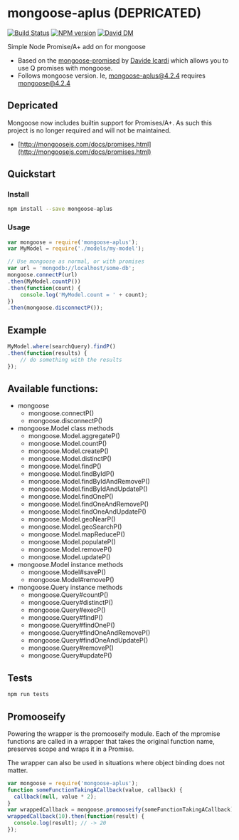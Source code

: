 # mongoose-aplus (DEPRICATED)

[![Build Status](https://travis-ci.org/agentk/mongoose-aplus.svg?branch=master)](https://travis-ci.org/agentk/mongoose-aplus)
[![NPM version](https://badge.fury.io/js/mongoose-aplus.svg)](http://badge.fury.io/js/mongoose-aplus)
[![David DM](https://david-dm.org/agentk/mongoose-aplus.png)](https://david-dm.org/agentk/mongoose-aplus.png)

Simple Node Promise/A+ add on for mongoose

- Based on the [mongoose-promised](https://github.com/davideicardi/mongoose-promised) by [Davide Icardi](https://github.com/davideicardi) which allows you to use Q promises with mongoose.
- Follows mongoose version. Ie, mongoose-aplus@4.2.4 requires mongoose@4.2.4

## Depricated

Mongoose now includes builtin support for Promises/A+. As such this project is no longer required and will not be maintained.
- [http://mongoosejs.com/docs/promises.html](http://mongoosejs.com/docs/promises.html)

## Quickstart

### Install

```sh
npm install --save mongoose-aplus
```

### Usage

```js
var mongoose = require('mongoose-aplus');
var MyModel = require('./models/my-model');

// Use mongoose as normal, or with promises
var url = 'mongodb://localhost/some-db';
mongoose.connectP(url)
.then(MyModel.countP())
.then(function(count) {
    console.log('MyModel.count = ' + count);
})
.then(mongoose.disconnectP());
```

## Example

```js
MyModel.where(searchQuery).findP()
.then(function(results) {
    // do something with the results
});
```

## Available functions:

- mongoose
  - mongoose.connectP()
  - mongoose.disconnectP()
- mongoose.Model class methods
  - mongoose.Model.aggregateP()
  - mongoose.Model.countP()
  - mongoose.Model.createP()
  - mongoose.Model.distinctP()
  - mongoose.Model.findP()
  - mongoose.Model.findByIdP()
  - mongoose.Model.findByIdAndRemoveP()
  - mongoose.Model.findByIdAndUpdateP()
  - mongoose.Model.findOneP()
  - mongoose.Model.findOneAndRemoveP()
  - mongoose.Model.findOneAndUpdateP()
  - mongoose.Model.geoNearP()
  - mongoose.Model.geoSearchP()
  - mongoose.Model.mapReduceP()
  - mongoose.Model.populateP()
  - mongoose.Model.removeP()
  - mongoose.Model.updateP()
- mongoose.Model instance methods
  - mongoose.Model#saveP()
  - mongoose.Model#removeP()
- mongoose.Query instance methods
  - mongoose.Query#countP()
  - mongoose.Query#distinctP()
  - mongoose.Query#execP()
  - mongoose.Query#findP()
  - mongoose.Query#findOneP()
  - mongoose.Query#findOneAndRemoveP()
  - mongoose.Query#findOneAndUpdateP()
  - mongoose.Query#removeP()
  - mongoose.Query#updateP()

## Tests

```js
npm run tests
```

## Promooseify

Powering the wrapper is the promooseify module. Each of the mpromise functions are called in a wrapper that takes the original function name, preserves scope and wraps it in a Promise.

The wrapper can also be used in situations where object binding does not matter.

```js
var mongoose = require('mongoose-aplus');
function someFunctionTakingACallback(value, callback) {
  callback(null, value * 2);
}
var wrappedCallback = mongoose.promooseify(someFunctionTakingACallback);
wrappedCallback(10).then(function(result) {
  console.log(result); // -> 20
});
```
